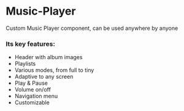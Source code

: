 # Music-Player
Custom Music Player component, can be used anywhere by anyone

### Its key features:
- Header with album images
- Playlists
- Various modes, from full to tiny
- Adaptive to any screen
- Play & Pause
- Volume on/off
- Navigation menu
- Customizable